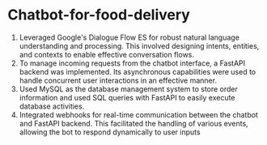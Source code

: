 # Chatbot-for-food-delivery
1. Leveraged Google's Dialogue Flow ES for robust natural language understanding and processing. This involved designing intents, entities, and contexts to enable effective conversation flows.
2. To manage incoming requests from the chatbot interface, a FastAPI backend was implemented. Its asynchronous capabilities were used to handle concurrent user interactions in an effective manner.
3. Used MySQL as the database management system to store order information and used SQL queries with FastAPI to easily execute database activities.
4. Integrated webhooks for real-time communication between the chatbot and FastAPI backend. This facilitated the handling of various events, allowing the bot to respond dynamically to user inputs
